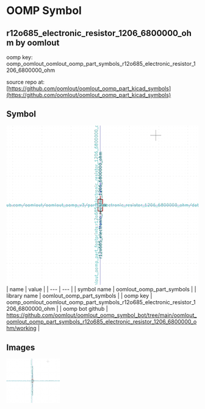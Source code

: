 # OOMP Symbol  
## r12o685_electronic_resistor_1206_6800000_ohm  by oomlout  
  
oomp key: oomp_oomlout_oomlout_oomp_part_symbols_r12o685_electronic_resistor_1206_6800000_ohm  
  
source repo at: [https://github.com/oomlout/oomlout_oomp_part_kicad_symbols](https://github.com/oomlout/oomlout_oomp_part_kicad_symbols)  
## Symbol  
  
[![working.png](working_600.png)](working.png)  
| name | value | 
| --- | --- | 
| symbol name | oomlout_oomp_part_symbols | 
| library name | oomlout_oomp_part_symbols | 
| oomp key | oomp_oomlout_oomlout_oomp_part_symbols_r12o685_electronic_resistor_1206_6800000_ohm | 
| oomp bot github | https://github.com/oomlout/oomlout_oomp_symbol_bot/tree/main/oomlout_oomlout_oomp_part_symbols_r12o685_electronic_resistor_1206_6800000_ohm/working | 
## Images  
  
[![working.png](working_140.png)](working.png)  
